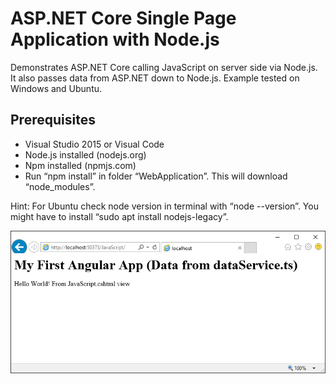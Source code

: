 # ASP.NET Core Single Page Application with Node.js

Demonstrates ASP.NET Core calling JavaScript on server side via Node.js. It also passes data from ASP.NET down to Node.js. Example tested on Windows and Ubuntu.

## Prerequisites
* Visual Studio 2015 or Visual Code
* Node.js installed (nodejs.org)
* Npm installed (npmjs.com)
* Run “npm install” in folder “WebApplication”. This will download “node_modules”.

Hint: For Ubuntu check node version in terminal with “node --version”. You might have to install “sudo apt install nodejs-legacy”.

![alt tag](Doc/Screenshot.png)
